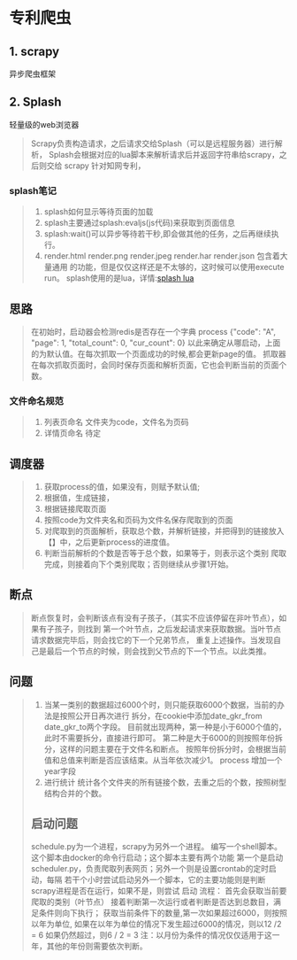 # 专利爬虫
## 1. scrapy
异步爬虫框架
## 2. Splash
轻量级的web浏览器

> Scrapy负责构造请求，之后请求交给Splash（可以是远程服务器）进行解析，
> Splash会根据对应的lua脚本来解析请求后并返回字符串给scrapy，之后则交给
> scrapy
>针对知网专利，
### splash笔记
> 1. splash如何显示等待页面的加载
> 2. splash主要通过splash:evaljs(js代码)来获取到页面信息
> 3. splash:wait()可以异步等待若干秒,即会做其他的任务，之后再继续执行。
> 4. render.html render.png render.jpeg render.har render.json 包含着大量通用
> 的功能，但是仅仅这样还是不太够的，这时候可以使用execute run。
> splash使用的是lua，详情:[splash lua](https://splash.readthedocs.io/en/stable/scripting-overview.html)

## 思路
>在初始时，启动器会检测redis是否存在一个字典
>process {"code": "A", "page": 1, "total_count": 0, "cur_count": 0}
>以此来确定从哪启动，上面的为默认值。在每次抓取一个页面成功的时候,都会更新page的值。
>抓取器在每次抓取页面时，会同时保存页面和解析页面，它也会判断当前的页面个数。
### 文件命名规范
> 1. 列表页命名 文件夹为code，文件名为页码
> 2. 详情页命名 待定
## 调度器
>1. 获取process的值，如果没有，则赋予默认值;
>2. 根据值，生成链接，
>3. 根据链接爬取页面
>4. 按照code为文件夹名和页码为文件名保存爬取到的页面
>5. 对爬取到的页面解析，获取总个数，并解析链接，并把得到的链接放入【】中，之后更新process的进度值。
>6. 判断当前解析的个数是否等于总个数，如果等于，则表示这个类别
>爬取完成，则接着向下个类别爬取；否则继续从步骤1开始。

## 断点
>断点恢复时，会判断该点有没有子孩子，（其实不应该停留在非叶节点），如果有子孩子，则找到
>第一个叶节点，之后发起请求来获取数据。当叶节点请求数据完毕后，则会找它的下一个兄弟节点，
>重复上述操作。当发现自己是最后一个节点的时候，则会找到父节点的下一个节点。以此类推。
## 问题
> 1. 当某一类别的数据超过6000个时，则只能获取6000个数据，当前的办法是按照公开日再次进行
>拆分，在cookie中添加date_gkr_from date_gkr_to两个字段。
>目前就出现两种，第一种是小于6000个值的，此时不需要拆分，直接进行即可。
>第二种是大于6000的则按照年份拆分，这样的问题主要在于文件名和断点。
>按照年份拆分时，会根据当前值和总值来判断是否应该结束。从当年依次减少1。
>process 增加一个year字段
> 2. 进行统计 统计各个文件夹的所有链接个数，去重之后的个数，按照树型结构合并的个数。
>## 启动问题
>schedule.py为一个进程，scrapy为另外一个进程。
>编写一个shell脚本。这个脚本由docker的命令行启动；这个脚本主要有两个功能
>第一个是启动scheduler.py，负责爬取列表网页；另外一个则是设置crontab的定时启动，每隔
>若干个小时尝试启动另外一个脚本，它的主要功能则是判断scrapy进程是否在运行，如果不是，则尝试
>启动
>流程：
>首先会获取当前要爬取的类别（叶节点）
>接着判断第一次运行或者判断是否达到总数目，满足条件则向下执行；
>获取当前条件下的数量,第一次如果超过6000，则按照以年为单位,
>如果在以年为单位的情况下发生超过6000的情况，则以12 /2 = 6
>如果仍然超过，则6 / 2 = 3
>注：以月份为条件的情况仅仅适用于这一年，其他的年份则需要依次判断。

